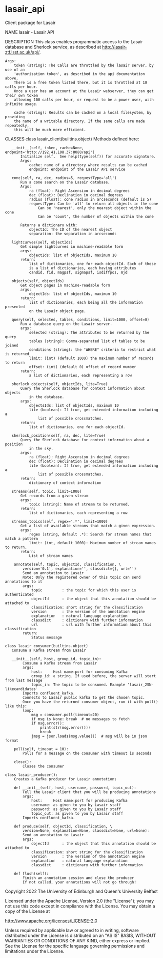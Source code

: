# lasair_api
Client package for Lasair

NAME
    lasair - Lasair API

DESCRIPTION
    This class enables programmatic access to the Lasair database and Sherlock service, 
    as described at http://lasair-ztf.lsst.ac.uk/api/.
    
    Args:
        token (string): The Calls are throttled by the lasair server, by use of an 
        'authorization token', as described in the api documentation above. 
        There is a free token listed there, but it is throttled at 10 calls per hour. 
        Once a user has an account at the Lasair webserver, they can get their own token
        allowing 100 calls per hour, or request to be a power user, with infinite usage.
    
        cache (string): Results can be cached on a local filesystem, by providing 
        the name of a writable directory. If the same calls are made repeatedly, 
        this will be much more efficient.

CLASSES
    class lasair_client(builtins.object)
       Methods defined here:
       
       __init__(self, token, cache=None, endpoint='http://192.41.108.37:8080/api')
           Initialize self.  See help(type(self)) for accurate signature.
           Args:
               cache: name of a directory where results can be cached 
               endpoint: endpoint of the Lasair API service
       
       cone(self, ra, dec, radius=5, requestType='all')
           Run a cone search on the Lasair database.
           Args:
               ra (float): Right Ascension in decimal degrees
               dec (float): Declination in decimal degrees
               radius (float): cone radius in arcseconds (default is 5)
               requestType: Can be 'all' to return all objects in the cone
                   Can be 'nearest', only the nearest object within the cone
                   Can be 'count', the number of objects within the cone
           
           Returns a dictionary with:
               objectId: The ID of the nearest object
               separation: the separation in arcseconds
       
       lightcurves(self, objectIds)
           Get simple lightcurves in machine-readable form
           args:
               objectIds: list of objectIds, maximum 10
           return:
               list of dictionaries, one for each objectId. Each of these
               is a list of dictionaries, each having attributes
               candid, fid, magpsf, sigmapsf, isdiffpos, mjd
       
       objects(self, objectIds)
           Get object pages in machine-readable form
           args:
               objectIds: list of objectIds, maximum 10
           return:
               list of dictionaries, each being all the information presented
               on the Lasair object page.
       
       query(self, selected, tables, conditions, limit=1000, offset=0)
           Run a database query on the Lasair server.
           args: 
               selected (string): The attributes to be returned by the query
               tables (string): Comma-separated list of tables to be joined
               conditions (string): the "WHERE" criteria to restrict what is returned
               limit: (int) (default 1000) the maximum number of records to return
               offset: (int) (default 0) offset of record number
           return:
               a list of dictionaries, each representing a row
       
       sherlock_objects(self, objectIds, lite=True)
           Query the Sherlock database for context information about objects
               in the database.
           args:
               objectsIds: list of objectIds, maximum 10
               lite (boolean): If true, get extended information including a 
                   list of possible crossmatches.
           return:
               list of dictionaries, one for each objectId.
       
       sherlock_position(self, ra, dec, lite=True)
           Query the Sherlock database for context information about a position
               in the sky.
           args:
               ra (float): Right Ascension in decimal degrees
               dec (float): Declination in decimal degrees
               lite (boolean): If true, get extended information including a 
                   list of possible crossmatches.
           return:
               dictionary of contect information
       
       streams(self, topic, limit=1000)
           Get records from a given stream
           args:
               topic (string): Name of stream to be returned.
           return:
               list of dictionaries, each representing a row
       
       streams_topics(self, regex='.*', limit=1000)
           Get a list of available streams that match a given expression.
           args:
               regex (string, default .*): Search for stream names that match a pattern
               limit: (int, default 1000): Maximum number of stream names to return.
           return:
               List of stream names

        annotate(self, topic, objectId, classification, \
            version='0.1', explanation='', classdict={}, url='')
            Send an annotation to Lasair
            Note: Only the registered owner of this topic can send annotations to it
            args:
                topic         : the topic for which this user is authenticated
                objectId      : the object that this annotation should be attached to
                classification: short string for the classification
                version       : the version of the annotation engine
                explanation   : natural language explanation
                classdict     : dictionary with further information
                url           : url with further information about this classification
            return:
                Status message

    class lasair_consumer(builtins.object)
       Consume a Kafka stream from Lasair
       
       __init__(self, host, group_id, topic_in):
            Consume a Kafka stream from Lasair
            args:
                host:     Host name:port for consuming Kafka
                group_id: a string. If used before, the server will start from last message
                topic_in: The topic to be consumed. Example 'lasair_2SN-likecandidates'
            Imports confluent_kafka.
            Connects to Lasair public kafka to get the chosen topic.
            Once you have the returned consumer object, run it with poll() like this:
            loop:
                msg = consumer.poll(timeout=20)
                if msg is None: break  # no messages to fetch
                if msg.error(): 
                    print(str(msg.error()))
                    break
                jmsg = json.loads(msg.value())  # msg will be in json format

        poll(self, timeout = 10):
            Polls for a message on the consumer with timeout is seconds

        close():
            Closes the consumer

    class lasair_producer():
        Creates a Kafka producer for Lasair annotations

        def __init__(self, host, username, password, topic_out):
            Tell the Lasair client that you will be producing annotations
            args:
                host:     Host name:port for producing Kafka
                username: as given to you by Lasair staff
                password: as given to you by Lasair staff
                topic_out: as given to you by Lasair staff
            Imports confluent_kafka.

        def produce(self, objectId, classification, \
            version=None, explanation=None, classdict=None, url=None):
            Send an annotation to Lasair
            args:
                objectId      : the object that this annotation should be attached to
                classification: short string for the classification
                version       : the version of the annotation engine
                explanation   : natural language explanation
                classdict     : dictionary with further information
    
        def flush(self):
            Finish an annotation session and close the producer
            If not called, your annotations will not go through!




Copyright 2022 The University of Edinburgh and Queen's University Belfast

Licensed under the Apache License, Version 2.0 (the "License");
you may not use this code except in compliance with the License.
You may obtain a copy of the License at

   http://www.apache.org/licenses/LICENSE-2.0

Unless required by applicable law or agreed to in writing, software
distributed under the License is distributed on an "AS IS" BASIS,
WITHOUT WARRANTIES OR CONDITIONS OF ANY KIND, either express or implied.
See the License for the specific language governing permissions and
limitations under the License.
